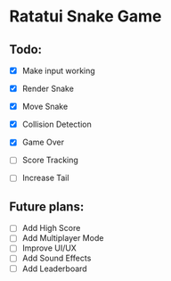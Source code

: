 # Ratatui Snake Game

## Todo:
- [x] Make input working
- [x] Render Snake
- [x] Move Snake
- [x] Collision Detection
- [x] Game Over
- [ ] Score Tracking
- [ ] Increase Tail


## Future plans:

- [ ] Add High Score
- [ ] Add Multiplayer Mode
- [ ] Improve UI/UX
- [ ] Add Sound Effects
- [ ] Add Leaderboard
